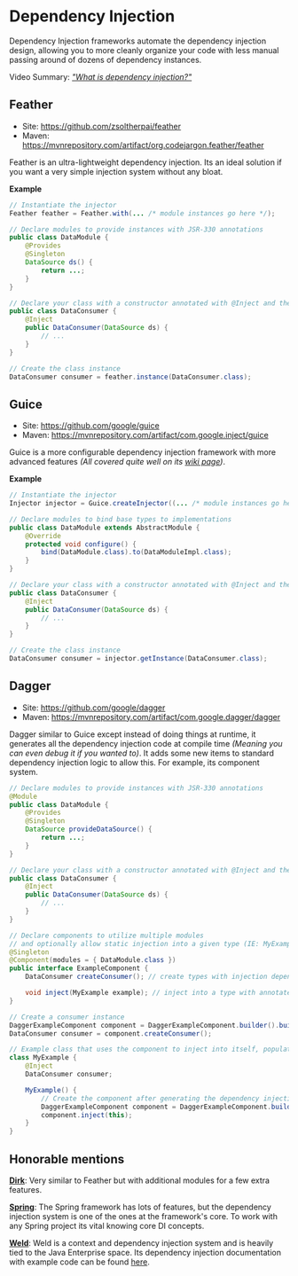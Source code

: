 # Dependency Injection

Dependency Injection frameworks automate the dependency injection design, allowing you to more cleanly organize your code with less manual passing around of dozens of dependency instances.

Video Summary: [_"What is dependency injection?"_](https://www.youtube.com/watch?v=ZZ_qek0hGkM)

## Feather

* Site: https://github.com/zsoltherpai/feather
* Maven: https://mvnrepository.com/artifact/org.codejargon.feather/feather

Feather is an ultra-lightweight dependency injection. Its an ideal solution if you want a very simple injection system without any bloat.

**Example**

```java
// Instantiate the injector
Feather feather = Feather.with(... /* module instances go here */);

// Declare modules to provide instances with JSR-330 annotations
public class DataModule {
    @Provides
    @Singleton
    DataSource ds() {
        return ...;
    }
}

// Declare your class with a constructor annotated with @Inject and the dependencies it uses
public class DataConsumer {
    @Inject 
    public DataConsumer(DataSource ds) {
        // ...
    }
}

// Create the class instance
DataConsumer consumer = feather.instance(DataConsumer.class);
```

## Guice

* Site: https://github.com/google/guice
* Maven: https://mvnrepository.com/artifact/com.google.inject/guice

Guice is a more configurable dependency injection framework with more advanced features _(All covered quite well on its [wiki page](https://github.com/google/guice/wiki))_.

**Example**

```java
// Instantiate the injector
Injector injector = Guice.createInjector((... /* module instances go here */);

// Declare modules to bind base types to implementations
public class DataModule extends AbstractModule {
    @Override
    protected void configure() {
        bind(DataModule.class).to(DataModuleImpl.class);
    }
}

// Declare your class with a constructor annotated with @Inject and the dependencies it uses
public class DataConsumer {
    @Inject 
    public DataConsumer(DataSource ds) {
        // ...
    }
}

// Create the class instance
DataConsumer consumer = injector.getInstance(DataConsumer.class);
```

## Dagger

* Site: https://github.com/google/dagger
* Maven: https://mvnrepository.com/artifact/com.google.dagger/dagger

Dagger similar to Guice except instead of doing things at runtime, it generates all the dependency injection code at compile time _(Meaning you can even debug it if you wanted to)_. It adds some new items to standard dependency injection logic to allow this. For example, its component system.

```java
// Declare modules to provide instances with JSR-330 annotations
@Module
public class DataModule {
    @Provides
    @Singleton
    DataSource provideDataSource() {
        return ...;
    }
}

// Declare your class with a constructor annotated with @Inject and the dependencies it uses
public class DataConsumer {
    @Inject 
    public DataConsumer(DataSource ds) {
        // ...
    }
}

// Declare components to utilize multiple modules 
// and optionally allow static injection into a given type (IE: MyExample)
@Singleton
@Component(modules = { DataModule.class })
public interface ExampleComponent {
    DataConsumer createConsumer(); // create types with injection dependencies

    void inject(MyExample example); // inject into a type with annotated fields
}

// Create a consumer instance
DaggerExampleComponent component = DaggerExampleComponent.builder().build();
DataConsumer consumer = component.createConsumer();

// Example class that uses the component to inject into itself, populating annotated field instances
class MyExample {
	@Inject
	DataConsumer consumer;

	MyExample() {
        // Create the component after generating the dependency injection code
    	DaggerExampleComponent component = DaggerExampleComponent.builder().build();
    	component.inject(this);
	}
}
```

## Honorable mentions

**[Dirk](https://github.com/hjohn/Dirk)**: Very similar to Feather but with additional modules for a few extra features.

**[Spring](https://www.baeldung.com/spring-dependency-injection)**: The Spring framework has lots of features, but the dependency injection system is one of the ones at the framework's core. To work with any Spring project its vital knowing core DI concepts.

**[Weld](https://weld.cdi-spec.org/)**: Weld is a context and dependency injection system and  is heavily tied to the Java Enterprise space. Its dependency injection documentation with example code can be found [here](https://docs.jboss.org/weld/reference/latest/en-US/html/injection.html).